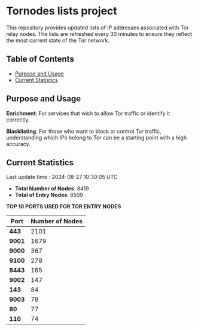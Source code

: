 # Tornodes lists project

This repository provides updated lists of IP addresses associated with Tor relay nodes. The lists are refreshed every 30 minutes to ensure they reflect the most current state of the Tor network.

## Table of Contents

- [Purpose and Usage](#purpose-and-usage)
- [Current Statistics](#current-statistics)


## Purpose and Usage

**Enrichment**: For services that wish to allow Tor traffic or identify it correctly.

**Blacklisting**: For those who want to block or control Tor traffic, understanding which IPs belong to Tor can be a starting point with a high accuracy.

## Current Statistics

Last update time : 2024-08-27 10:30:05 UTC

- **Total Number of Nodes**: 8419
- **Total of Entry Nodes**: 6509

**TOP 10 PORTS USED FOR TOR ENTRY NODES**

| **Port** | **Number of Nodes** |
|------|-----------------|
| **443**   | 2101  |
| **9001**   | 1679  |
| **9000**   | 367  |
| **9100**   | 278  |
| **8443**   | 165  |
| **9002**   | 147  |
| **143**   | 84  |
| **9003**   | 78  |
| **80**   | 77  |
| **110**   | 74  |

